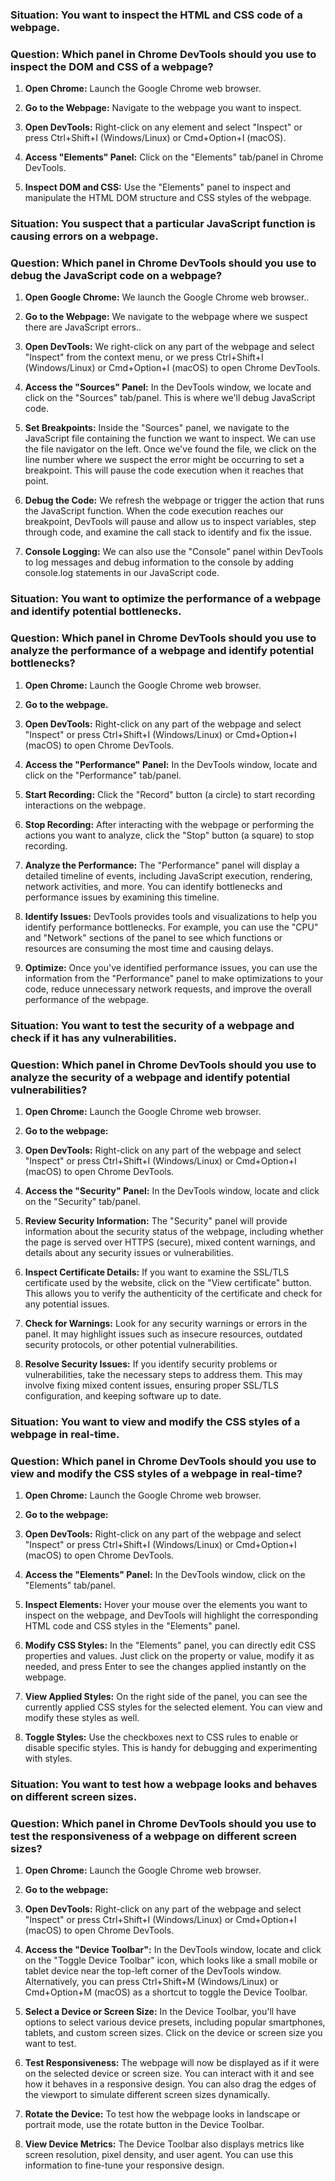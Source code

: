 ### Situation: You want to inspect the HTML and CSS code of a webpage.
### Question: Which panel in Chrome DevTools should you use to inspect the DOM and CSS of a webpage?

1. **Open Chrome:** Launch the Google Chrome web browser.

2. **Go to the Webpage:** Navigate to the webpage you want to inspect.

3. **Open DevTools:** Right-click on any element and select "Inspect" or press Ctrl+Shift+I (Windows/Linux) or Cmd+Option+I (macOS).

4. **Access "Elements" Panel:** Click on the "Elements" tab/panel in Chrome DevTools.

5. **Inspect DOM and CSS:** Use the "Elements" panel to inspect and manipulate the HTML DOM structure and CSS styles of the webpage.

### Situation: You suspect that a particular JavaScript function is causing errors on a webpage.
### Question: Which panel in Chrome DevTools should you use to debug the JavaScript code on a webpage?

1. **Open Google Chrome:** We launch the Google Chrome web browser..

2. **Go to the Webpage:** We navigate to the webpage where we suspect there are JavaScript errors..

3. **Open DevTools:** We right-click on any part of the webpage and select "Inspect" from the context menu, or we press Ctrl+Shift+I (Windows/Linux) or Cmd+Option+I (macOS) to open Chrome DevTools.

4. **Access the "Sources" Panel:** In the DevTools window, we locate and click on the "Sources" tab/panel. This is where we'll debug JavaScript code.

5. **Set Breakpoints:** Inside the "Sources" panel, we navigate to the JavaScript file containing the function we want to inspect. We can use the file navigator on the left. Once we've found the file, we click on the line number where we suspect the error might be occurring to set a breakpoint. This will pause the code execution when it reaches that point.

6. **Debug the Code:** We refresh the webpage or trigger the action that runs the JavaScript function. When the code execution reaches our breakpoint, DevTools will pause and allow us to inspect variables, step through code, and examine the call stack to identify and fix the issue.

7. **Console Logging:** We can also use the "Console" panel within DevTools to log messages and debug information to the console by adding console.log statements in our JavaScript code.

### Situation: You want to optimize the performance of a webpage and identify potential bottlenecks.
### Question: Which panel in Chrome DevTools should you use to analyze the performance of a webpage and identify potential bottlenecks?

1. **Open Chrome:** Launch the Google Chrome web browser.

2. **Go to the webpage.**

3. **Open DevTools:** Right-click on any part of the webpage and select "Inspect" or press Ctrl+Shift+I (Windows/Linux) or Cmd+Option+I (macOS) to open Chrome DevTools.

4. **Access the "Performance" Panel:** In the DevTools window, locate and click on the "Performance" tab/panel.

5. **Start Recording:** Click the "Record" button (a circle) to start recording interactions on the webpage.

6. **Stop Recording:** After interacting with the webpage or performing the actions you want to analyze, click the "Stop" button (a square) to stop recording.

7. **Analyze the Performance:** The "Performance" panel will display a detailed timeline of events, including JavaScript execution, rendering, network activities, and more. You can identify bottlenecks and performance issues by examining this timeline.

8. **Identify Issues:** DevTools provides tools and visualizations to help you identify performance bottlenecks. For example, you can use the "CPU" and "Network" sections of the panel to see which functions or resources are consuming the most time and causing delays.

9. **Optimize:** Once you've identified performance issues, you can use the information from the "Performance" panel to make optimizations to your code, reduce unnecessary network requests, and improve the overall performance of the webpage.

### Situation: You want to test the security of a webpage and check if it has any vulnerabilities.
### Question: Which panel in Chrome DevTools should you use to analyze the security of a webpage and identify potential vulnerabilities?

1. **Open Chrome:** Launch the Google Chrome web browser.

2. **Go to the webpage:**

3. **Open DevTools:** Right-click on any part of the webpage and select "Inspect" or press Ctrl+Shift+I (Windows/Linux) or Cmd+Option+I (macOS) to open Chrome DevTools.

4. **Access the "Security" Panel:** In the DevTools window, locate and click on the "Security" tab/panel.

5. **Review Security Information:** The "Security" panel will provide information about the security status of the webpage, including whether the page is served over HTTPS (secure), mixed content warnings, and details about any security issues or vulnerabilities.

6. **Inspect Certificate Details:** If you want to examine the SSL/TLS certificate used by the website, click on the "View certificate" button. This allows you to verify the authenticity of the certificate and check for any potential issues.

7. **Check for Warnings:** Look for any security warnings or errors in the panel. It may highlight issues such as insecure resources, outdated security protocols, or other potential vulnerabilities.

8. **Resolve Security Issues:** If you identify security problems or vulnerabilities, take the necessary steps to address them. This may involve fixing mixed content issues, ensuring proper SSL/TLS configuration, and keeping software up to date.

### Situation: You want to view and modify the CSS styles of a webpage in real-time.
### Question: Which panel in Chrome DevTools should you use to view and modify the CSS styles of a webpage in real-time?

1. **Open Chrome:** Launch the Google Chrome web browser.

2. **Go to the webpage:**

3. **Open DevTools:** Right-click on any part of the webpage and select "Inspect" or press Ctrl+Shift+I (Windows/Linux) or Cmd+Option+I (macOS) to open Chrome DevTools.

4. **Access the "Elements" Panel:** In the DevTools window, click on the "Elements" tab/panel.

5. **Inspect Elements:** Hover your mouse over the elements you want to inspect on the webpage, and DevTools will highlight the corresponding HTML code and CSS styles in the "Elements" panel.

6. **Modify CSS Styles:** In the "Elements" panel, you can directly edit CSS properties and values. Just click on the property or value, modify it as needed, and press Enter to see the changes applied instantly on the webpage.

7. **View Applied Styles:** On the right side of the panel, you can see the currently applied CSS styles for the selected element. You can view and modify these styles as well.

8. **Toggle Styles:** Use the checkboxes next to CSS rules to enable or disable specific styles. This is handy for debugging and experimenting with styles.

### Situation: You want to test how a webpage looks and behaves on different screen sizes.
### Question: Which panel in Chrome DevTools should you use to test the responsiveness of a webpage on different screen sizes?

1. **Open Chrome:** Launch the Google Chrome web browser.

2. **Go to the webpage:**

3. **Open DevTools:** Right-click on any part of the webpage and select "Inspect" or press Ctrl+Shift+I (Windows/Linux) or Cmd+Option+I (macOS) to open Chrome DevTools.

4. **Access the "Device Toolbar":** In the DevTools window, locate and click on the "Toggle Device Toolbar" icon, which looks like a small mobile or tablet device near the top-left corner of the DevTools window. Alternatively, you can press Ctrl+Shift+M (Windows/Linux) or Cmd+Option+M (macOS) as a shortcut to toggle the Device Toolbar.

5. **Select a Device or Screen Size:** In the Device Toolbar, you'll have options to select various device presets, including popular smartphones, tablets, and custom screen sizes. Click on the device or screen size you want to test.

6. **Test Responsiveness:** The webpage will now be displayed as if it were on the selected device or screen size. You can interact with it and see how it behaves in a responsive design. You can also drag the edges of the viewport to simulate different screen sizes dynamically.

7. **Rotate the Device:** To test how the webpage looks in landscape or portrait mode, use the rotate button in the Device Toolbar.

8. **View Device Metrics:** The Device Toolbar also displays metrics like screen resolution, pixel density, and user agent. You can use this information to fine-tune your responsive design.
